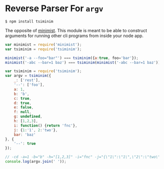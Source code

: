# Reverse Parser For `argv`

```
$ npm install tsiminim
```

The opposite of [minimist](https://github.com/substack/minimist).  This module is meant to be able to construct arguments for running other cli programs from inside your node app.

```javascript
var minimist = require('minimist');
var tsiminim = require('tsiminim');

minimist('-a --foo="bar"') === tsiminim({a:true, foo='bar'});
minimist('-abc --bar=1 baz') === tsiminim(minimist('-abc --bar=1 baz'));

```

```javascript
var tsiminim = require('tsiminim'); 
var argv = tsiminim({
	_: ['rest'],
	'--': ['foo'],
	a: 1,
	b: 'b',
	c: true,
	d: true,
	e: false,
	f: null,
	g: undefined,
	h: [1,2,3],
	i: function() {return 'fnc'},
	j: {1:'1', 2:'two'},
	bar: 'baz'
}, {
	'--': true
});

// -cd -a=1 -b="b" -h="[1,2,3]" -i="fnc" -j="{\"1\":\"1\",\"2\":\"two\"}" --bar="baz" rest -- foo
console.log(argv.join(' '));
```
